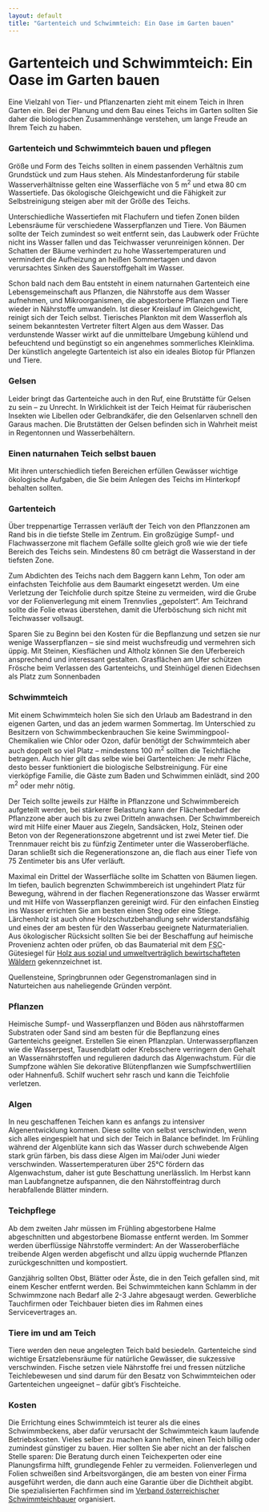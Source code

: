 ```yaml
---
layout: default
title: "Gartenteich und Schwimmteich: Ein Oase im Garten bauen"
---
```


# Gartenteich und Schwimmteich: Ein Oase im Garten bauen

Eine Vielzahl von Tier- und Pflanzenarten zieht mit einem Teich in Ihren Garten ein. Bei der Planung und dem Bau eines Teichs im Garten sollten Sie daher die biologischen Zusammenhänge verstehen, um lange Freude an Ihrem Teich zu haben.

### Gartenteich und Schwimmteich bauen und pflegen

Größe und Form des Teichs sollten in einem passenden Verhältnis zum Grundstück und zum Haus stehen. Als Mindestanforderung für stabile Wasserverhältnisse gelten eine Wasserfläche von 5 m<sup>2</sup> und etwa 80 cm Wassertiefe. Das ökologische Gleichgewicht und die Fähigkeit zur Selbstreinigung steigen aber mit der Größe des Teichs.

Unterschiedliche Wassertiefen mit Flachufern und tiefen Zonen bilden Lebensräume für verschiedene Wasserpflanzen und Tiere. Von Bäumen sollte der Teich zumindest so weit entfernt sein, das Laubwerk oder Früchte nicht ins Wasser fallen und das Teichwasser verunreinigen können. Der Schatten der Bäume verhindert zu hohe Wassertemperaturen und vermindert die Aufheizung an heißen Sommertagen und davon verursachtes Sinken des Sauerstoffgehalt im Wasser.

Schon bald nach dem Bau entsteht in einem naturnahen Gartenteich eine Lebensgemeinschaft aus Pflanzen, die Nährstoffe aus dem Wasser aufnehmen, und Mikroorganismen, die abgestorbene Pflanzen und Tiere wieder in Nährstoffe umwandeln. Ist dieser Kreislauf im Gleichgewicht, reinigt sich der Teich selbst. Tierisches Plankton mit dem Wasserfloh als seinem bekanntesten Vertreter filtert Algen aus dem Wasser. Das verdunstende Wasser wirkt auf die unmittelbare Umgebung kühlend und befeuchtend und begünstigt so ein angenehmes sommerliches Kleinklima. Der künstlich angelegte Gartenteich ist also ein ideales Biotop für Pflanzen und Tiere.

### Gelsen

Leider bringt das Gartenteiche auch in den Ruf, eine Brutstätte für Gelsen zu sein – zu Unrecht. In Wirklichkeit ist der Teich Heimat für räuberischen Insekten wie Libellen oder Gelbrandkäfer, die den Gelsenlarven schnell den Garaus machen. Die Brutstätten der Gelsen befinden sich in Wahrheit meist in Regentonnen und Wasserbehältern.

### Einen naturnahen Teich selbst bauen

Mit ihren unterschiedlich tiefen Bereichen erfüllen Gewässer wichtige ökologische Aufgaben, die Sie beim Anlegen des Teichs im Hinterkopf behalten sollten.

### Gartenteich

Über treppenartige Terrassen verläuft der Teich von den Pflanzzonen am Rand bis in die tiefste Stelle im Zentrum. Ein großzügige Sumpf- und Flachwasserzone mit flachem Gefälle sollte gleich groß wie wie der tiefe Bereich des Teichs sein. Mindestens 80 cm beträgt die Wasserstand in der tiefsten Zone.

Zum Abdichten des Teichs nach dem Baggern kann Lehm, Ton oder am einfachsten Teichfolie aus dem Baumarkt eingesetzt werden. Um eine Verletzung der Teichfolie durch spitze Steine zu vermeiden, wird die Grube vor der Folienverlegung mit einem Trennvlies „gepolstert“. Am Teichrand sollte die Folie etwas überstehen, damit die Uferböschung sich nicht mit Teichwasser vollsaugt.

Sparen Sie zu Beginn bei den Kosten für die Bepflanzung und setzen sie nur wenige Wasserpflanzen – sie sind meist wuchsfreudig und vermehren sich üppig. Mit Steinen, Kiesflächen und Altholz können Sie den Uferbereich ansprechend und interessant gestalten. Grasflächen am Ufer schützen Frösche beim Verlassen des Gartenteichs, und Steinhügel dienen Eidechsen als Platz zum Sonnenbaden

### Schwimmteich

Mit einem Schwimmteich holen Sie sich den Urlaub am Badestrand in den eigenen Garten, und das an jedem warmen Sommertag. Im Unterschied zu Besitzern von Schwimmbeckenbrauchen Sie keine Swimmingpool-Chemikalien wie Chlor oder Ozon, dafür benötigt der Schwimmteich aber auch doppelt so viel Platz – mindestens 100 m<sup>2</sup> sollten die Teichfläche betragen. Auch hier gilt das selbe wie bei Gartenteichen: Je mehr Fläche, desto besser funktioniert die biologische Selbstreinigung. Für eine vierköpfige Familie, die Gäste zum Baden und Schwimmen einlädt, sind 200 m<sup>2</sup> oder mehr nötig.

Der Teich sollte jeweils zur Hälfte in Pflanzzone und Schwimmbereich aufgeteilt werden, bei stärkerer Belastung kann der Flächenbedarf der Pflanzzone aber auch bis zu zwei Dritteln anwachsen. Der Schwimmbereich wird mit Hilfe einer Mauer aus Ziegeln, Sandsäcken, Holz, Steinen oder Beton von der Regenerationszone abgetrennt und ist zwei Meter tief. Die Trennmauer reicht bis zu fünfzig Zentimeter unter die Wasseroberfläche. Daran schließt sich die Regenerationszone an, die flach aus einer Tiefe von 75 Zentimeter bis ans Ufer verläuft.

Maximal ein Drittel der Wasserfläche sollte im Schatten von Bäumen liegen. Im tiefen, baulich begrenzten Schwimmbereich ist ungehindert Platz für Bewegung, während in der flachen Regenerationszone das Wasser erwärmt und mit Hilfe von Wasserpflanzen gereinigt wird. Für den einfachen Einstieg ins Wasser errichten Sie am besten einen Steg oder eine Stiege. Lärchenholz ist auch ohne Holzschutzbehandlung sehr widerstandsfähig und eines der am besten für den Wasserbau geeignete Naturmaterialien. Aus ökologischer Rücksicht sollten Sie bei der Beschaffung auf heimische Provenienz achten oder prüfen, ob das Baumaterial mit dem <acronym title="Forest Stewardship Council"><span class="caps">FSC</span></acronym>-Gütesiegel für <a href="http://www.wwf.at/de/fsc/">Holz aus sozial und umweltverträglich bewirtschafteten Wäldern</a> gekennzeichnet ist. 

Quellensteine, Springbrunnen oder Gegenstromanlagen sind in Naturteichen aus naheliegende Gründen verpönt.

### Pflanzen

Heimische Sumpf- und Wasserpflanzen und Böden aus nährstoffarmen Substraten oder Sand sind am besten für die Bepflanzung eines Gartenteichs geeignet. Erstellen Sie einen Pflanzplan. Unterwasserpflanzen wie die Wasserpest, Tausendblatt oder Krebsschere verringern den Gehalt an Wassernährstoffen und regulieren dadurch das Algenwachstum. Für die Sumpfzone wählen Sie dekorative Blütenpflanzen wie Sumpfschwertlilien oder Hahnenfuß. Schilf wuchert sehr rasch und kann die Teichfolie verletzen.

### Algen

In neu geschaffenen Teichen kann es anfangs zu intensiver Algenentwicklung kommen. Diese sollte von selbst verschwinden, wenn sich alles eingespielt hat und sich der Teich in Balance befindet. Im Frühling während der Algenblüte kann sich das Wasser durch schwebende Algen stark grün färben, bis dass diese Algen im Mai/oder Juni wieder verschwinden. Wassertemperaturen über 25°C fördern das Algenwachstum, daher ist gute Beschattung unerlässlich. Im Herbst kann man Laubfangnetze aufspannen, die den Nährstoffeintrag durch herabfallende Blätter mindern.

### Teichpflege

Ab dem zweiten Jahr müssen im Frühling abgestorbene Halme abgeschnitten und abgestorbene Biomasse entfernt werden. Im Sommer werden überflüssige Nährstoffe vermindert: An der Wasseroberfläche treibende Algen werden abgefischt und allzu üppig wuchernde Pflanzen zurückgeschnitten und kompostiert. </p><p>Ganzjährig sollten Obst, Blätter oder Äste, die in den Teich gefallen sind, mit einem Kescher entfernt werden. Bei Schwimmteichen kann Schlamm in der Schwimmzone nach Bedarf alle 2-3 Jahre abgesaugt werden. Gewerbliche Tauchfirmen oder Teichbauer bieten dies im Rahmen eines Servicevertrages an.

### Tiere im und am Teich

Tiere werden den neue angelegten Teich bald besiedeln. Gartenteiche sind wichtige Ersatzlebensräume für natürliche Gewässer, die sukzessive verschwinden. Fische setzen viele Nährstoffe frei und fressen nützliche Teichlebewesen und sind darum für den Besatz von Schwimmteichen oder Gartenteichen ungeeignet – dafür gibt’s Fischteiche.

### Kosten

Die Errichtung eines Schwimmteich ist teurer als die eines Schwimmbeckens, aber dafür verursacht der Schwimmteich kaum laufende Betriebskosten. Vieles selber zu machen kann helfen, einen Teich billig oder zumindest günstiger zu bauen. Hier sollten Sie aber nicht an der falschen Stelle sparen: Die Beratung durch einen Teichexperten oder eine Planungsfirma hilft, grundlegende Fehler zu vermeiden. Folienverlegen und Folien schweißen sind Arbeitsvorgängen, die am besten von einer Firma ausgeführt werden, die dann auch eine Garantie über die Dichtheit abgibt. Die spezialisierten Fachfirmen sind im [Verband österreichischer Schwimmteichbauer](http://www.schwimmteich.co.at/) organisiert.

